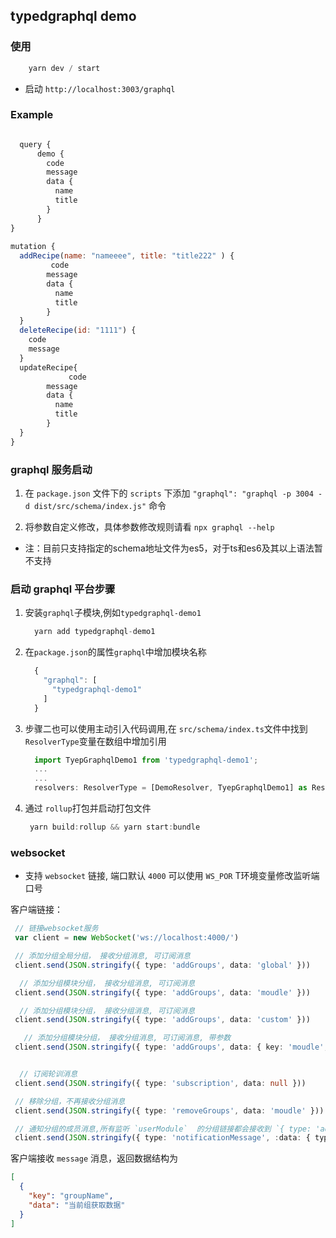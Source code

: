 ## typedgraphql demo

### 使用

```js
    yarn dev / start
```
- 启动 `http://localhost:3003/graphql`

### Example 

```js

  query {
      demo {
        code
        message
        data {
          name
          title
        }
      }
}
   
mutation {
  addRecipe(name: "nameeee", title: "title222" ) {
         code
        message
        data {
          name
          title
        }
  }
  deleteRecipe(id: "1111") {
    code
    message
  }
  updateRecipe{
             code
        message
        data {
          name
          title
        }
  }
}

```

### graphql 服务启动

1. 在 `package.json` 文件下的 `scripts` 下添加 `"graphql": "graphql -p 3004 -d dist/src/schema/index.js"` 命令

2. 将参数自定义修改，具体参数修改规则请看 `npx graphql --help`

- 注：目前只支持指定的schema地址文件为es5，对于ts和es6及其以上语法暂不支持

### 启动 graphql 平台步骤

1. 安装`graphql`子模块,例如`typedgraphql-demo1`
    ```js
      yarn add typedgraphql-demo1
    ```
2. 在`package.json`的属性`graphql`中增加模块名称
    ```js
      {
        "graphql": [
          "typedgraphql-demo1"
        ]
      }
    ```

3. 步骤二也可以使用主动引入代码调用,在 `src/schema/index.ts`文件中找到`ResolverType`变量在数组中增加引用
    ```js
      import TyepGraphqlDemo1 from 'typedgraphql-demo1';
      ...
      ...
      resolvers: ResolverType = [DemoResolver, TyepGraphqlDemo1] as ResolverType

    ```

4. 通过 `rollup`打包并启动打包文件
   ```js
    yarn build:rollup && yarn start:bundle
   ```

### websocket

- 支持 `websocket` 链接, 端口默认 `4000` 可以使用 `WS_POR` T环境变量修改监听端口号

客户端链接：
```typescript 
 // 链接websocket服务 
 var client = new WebSocket('ws://localhost:4000/') 

 // 添加分组全局分组， 接收分组消息, 可订阅消息
 client.send(JSON.stringify({ type: 'addGroups', data: 'global' }))

  // 添加分组模块分组， 接收分组消息, 可订阅消息
 client.send(JSON.stringify({ type: 'addGroups', data: 'moudle' }))

  // 添加分组模块分组， 接收分组消息, 可订阅消息
 client.send(JSON.stringify({ type: 'addGroups', data: 'custom' }))

   // 添加分组模块分组， 接收分组消息, 可订阅消息, 带参数
 client.send(JSON.stringify({ type: 'addGroups', data: { key: 'moudle', params: { page: 1, pageSize: 10 } } }))


  // 订阅轮训消息
 client.send(JSON.stringify({ type: 'subscription', data: null }))

 // 移除分组，不再接收分组消息
 client.send(JSON.stringify({ type: 'removeGroups', data: 'moudle' }))

 // 通知分组的成员消息,所有监听 `userModule`  的分组链接都会接收到 `{ type: 'addUser' }` 消息
 client.send(JSON.stringify({ type: 'notificationMessage', :data: { type: 'addUser', group: 'userModule' } }))

```
客户端接收 `message` 消息，返回数据结构为

```json
[
  {
    "key": "groupName",
    "data": "当前组获取数据"
  }
]
```